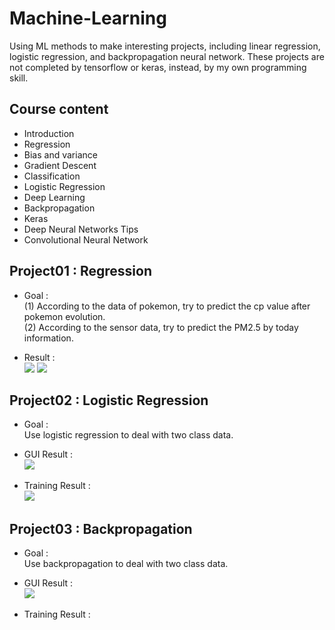 # Machine-Learning
Using ML methods to make interesting projects, including linear regression, logistic regression, and backpropagation neural network. These projects are not completed by tensorflow or keras, instead, by my own programming skill.
>
## Course content
- Introduction
- Regression
- Bias and variance
- Gradient Descent
- Classification
- Logistic Regression
- Deep Learning
- Backpropagation
- Keras
- Deep Neural Networks Tips
- Convolutional Neural Network
>

## Project01 : Regression
- Goal :       
(1) According to the data of pokemon, try to predict the cp value after pokemon evolution.      
(2) According to the sensor data, try to predict the PM2.5 by today information.    
>
- Result :      
![](https://github.com/tailer954/Machine-Learning/blob/master/01_Regression/Image/PokemonRegressionSets.PNG)
![](https://github.com/tailer954/Machine-Learning/blob/master/01_Regression/Image/PM2.5RegressionSets.PNG)
>
## Project02 : Logistic Regression
- Goal :       
Use logistic regression to deal with two class data.
>
- GUI Result :    
![](https://github.com/tailer954/Machine-Learning/blob/master/02_Logistic%20Regression/Image/GUI%20appearance.png)
>
- Training Result :    
![](https://github.com/tailer954/Machine-Learning/blob/master/02_Logistic%20Regression/Image/LogisticRegressionSet.PNG)
>
## Project03 : Backpropagation
- Goal :       
Use backpropagation to deal with two class data.
>
- GUI Result :    
![](https://github.com/tailer954/Machine-Learning/blob/master/03_Backpropagation/Image/GUI%20appearance.png)
>
- Training Result :    

>
